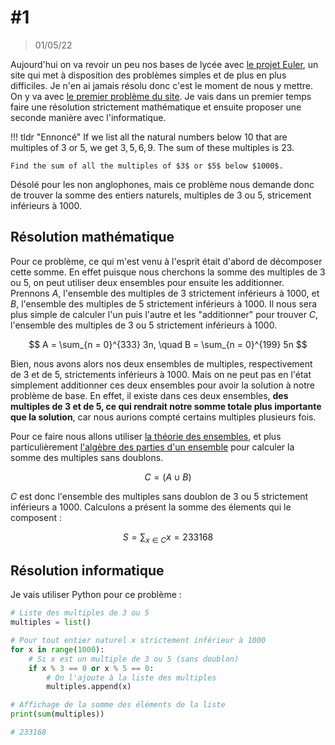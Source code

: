 # #1

> 01/05/22

Aujourd'hui on va revoir un peu nos bases de lycée avec [le projet Euler](https://projecteuler.net/archives), un site qui met à disposition des problèmes simples et de plus en plus difficiles. Je n'en ai jamais résolu donc c'est le moment de nous y mettre. On y va avec [le premier problème du site](https://projecteuler.net/problem=1). Je vais dans un premier temps faire une résolution strictement mathématique et ensuite proposer une seconde manière avec l'informatique.

!!! tldr "Ennoncé"
    If we list all the natural numbers below $10$ that are multiples of $3$ or $5$, we get $3, 5, 6, 9$. The sum of these multiples is $23$.

    Find the sum of all the multiples of $3$ or $5$ below $1000$.

Désolé pour les non anglophones, mais ce problème nous demande donc de trouver la somme des entiers naturels, multiples de $3$ ou $5$, stricement inférieurs à $1000$.

## Résolution mathématique

Pour ce problème, ce qui m'est venu à l'esprit était d'abord de décomposer cette somme. En effet puisque nous cherchons la somme des multiples de $3$ ou $5$, on peut utiliser deux ensembles pour ensuite les additionner. Prennons $A$, l'ensemble des multiples de $3$ strictement inférieurs à $1000$, et $B$, l'ensemble des multiples de $5$ strictement inférieurs à $1000$. Il nous sera plus simple de calculer l'un puis l'autre et les "additionner" pour trouver $C$, l'ensemble des multiples de $3$ ou $5$ strictement inférieurs à $1000$.

$$
A = \sum_{n = 0}^{333} 3n, \quad B = \sum_{n = 0}^{199} 5n
$$

Bien, nous avons alors nos deux ensembles de multiples, respectivement de $3$ et de $5$, strictements inférieurs à $1000$. Mais on ne peut pas en l'état simplement additionner ces deux ensembles pour avoir la solution à notre problème de base. En effet, il existe dans ces deux ensembles, **des multiples de $3$ et de $5$, ce qui rendrait notre somme totale plus importante que la solution**, car nous aurions compté certains multiples plusieurs fois.

Pour ce faire nous allons utiliser [la théorie des ensembles](https://fr.wikipedia.org/wiki/Th%C3%A9orie_des_ensembles), et plus particulièrement [l'algèbre des parties d'un ensemble](https://fr.wikipedia.org/wiki/Alg%C3%A8bre_des_parties_d%27un_ensemble) pour calculer la somme des multiples sans doublons.

$$
C = \left( A \cup B \right)
$$

$C$ est donc l'ensemble des multiples sans doublon de $3$ ou $5$ strictement inférieurs a $1000$. Calculons a présent la somme des élements qui le composent :

$$
S = \sum_{x \in C} x = 233168
$$

## Résolution informatique

Je vais utiliser Python pour ce problème :

```python
# Liste des multiples de 3 ou 5
multiples = list()

# Pour tout entier naturel x strictement inférieur à 1000
for x in range(1000):
    # Si x est un multiple de 3 ou 5 (sans doublon)
    if x % 3 == 0 or x % 5 == 0:
        # On l'ajoute à la liste des multiples
        multiples.append(x)

# Affichage de la somme des éléments de la liste
print(sum(multiples))

# 233168
```
